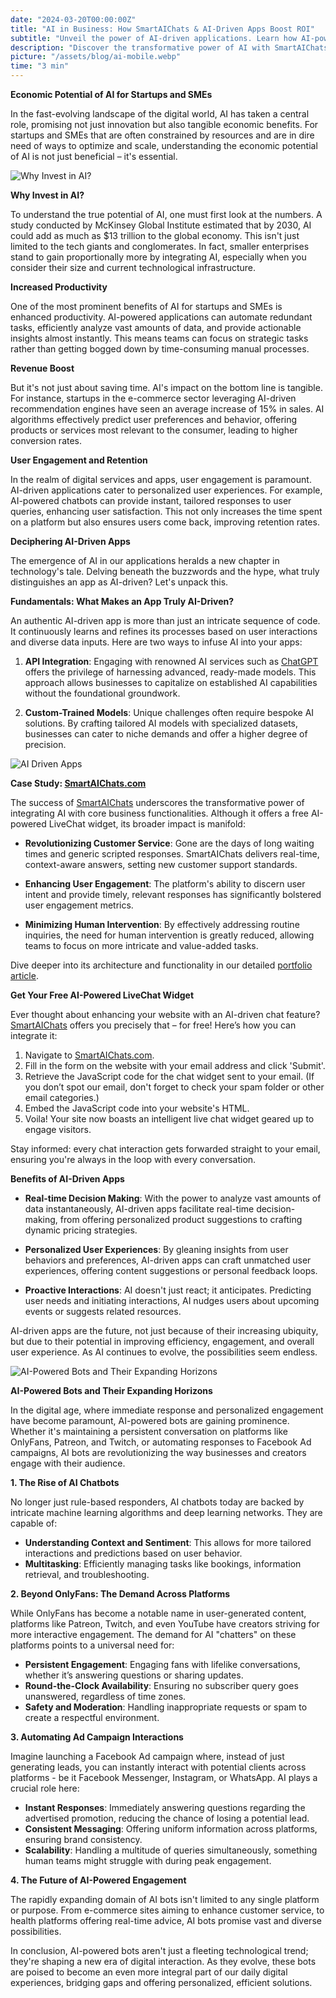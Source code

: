 ```yaml
---
date: "2024-03-20T00:00:00Z"
title: "AI in Business: How SmartAIChats & AI-Driven Apps Boost ROI"
subtitle: "Unveil the power of AI-driven applications. Learn how AI-powered business solutions elevate ROI and efficiency."
description: "Discover the transformative power of AI with SmartAIChats – a leading AI-powered LiveChat widget. Dive into AI-driven mobile apps, business applications, and understand their unparalleled potential for startups and SMEs."
picture: "/assets/blog/ai-mobile.webp"
time: "3 min"
---
```

**Economic Potential of AI for Startups and SMEs**

In the fast-evolving landscape of the digital world, AI has taken a central role, promising not just innovation but also tangible economic benefits. For startups and SMEs that are often constrained by resources and are in dire need of ways to optimize and scale, understanding the economic potential of AI is not just beneficial – it's essential.

![Why Invest in AI?](https://vasilkoff.com/assets/blog/ai-futuristic-graphic.webp)

**Why Invest in AI?**

To understand the true potential of AI, one must first look at the numbers. A study conducted by McKinsey Global Institute estimated that by 2030, AI could add as much as $13 trillion to the global economy. This isn't just limited to the tech giants and conglomerates. In fact, smaller enterprises stand to gain proportionally more by integrating AI, especially when you consider their size and current technological infrastructure.

**Increased Productivity**

One of the most prominent benefits of AI for startups and SMEs is enhanced productivity. AI-powered applications can automate redundant tasks, efficiently analyze vast amounts of data, and provide actionable insights almost instantly. This means teams can focus on strategic tasks rather than getting bogged down by time-consuming manual processes. 

**Revenue Boost**

But it's not just about saving time. AI's impact on the bottom line is tangible. For instance, startups in the e-commerce sector leveraging AI-driven recommendation engines have seen an average increase of 15% in sales. AI algorithms effectively predict user preferences and behavior, offering products or services most relevant to the consumer, leading to higher conversion rates.

**User Engagement and Retention**

In the realm of digital services and apps, user engagement is paramount. AI-driven applications cater to personalized user experiences. For example, AI-powered chatbots can provide instant, tailored responses to user queries, enhancing user satisfaction. This not only increases the time spent on a platform but also ensures users come back, improving retention rates.

**Deciphering AI-Driven Apps**

The emergence of AI in our applications heralds a new chapter in technology's tale. Delving beneath the buzzwords and the hype, what truly distinguishes an app as AI-driven? Let's unpack this.

**Fundamentals: What Makes an App Truly AI-Driven?**

An authentic AI-driven app is more than just an intricate sequence of code. It continuously learns and refines its processes based on user interactions and diverse data inputs. Here are two ways to infuse AI into your apps:

1. **API Integration**: Engaging with renowned AI services such as [ChatGPT](https://openai.com/chatgpt) offers the privilege of harnessing advanced, ready-made models. This approach allows businesses to capitalize on established AI capabilities without the foundational groundwork.

2. **Custom-Trained Models**: Unique challenges often require bespoke AI solutions. By crafting tailored AI models with specialized datasets, businesses can cater to niche demands and offer a higher degree of precision.

![AI Driven Apps](https://vasilkoff.com/assets/blog/ai-crystal-ball.webp)

**Case Study: [SmartAIChats.com](https://smartaichats.com)**

The success of [SmartAIChats](https://smartaichats.com) underscores the transformative power of integrating AI with core business functionalities. Although it offers a free AI-powered LiveChat widget, its broader impact is manifold:

* **Revolutionizing Customer Service**: Gone are the days of long waiting times and generic scripted responses. SmartAIChats delivers real-time, context-aware answers, setting new customer support standards.
  
* **Enhancing User Engagement**: The platform's ability to discern user intent and provide timely, relevant responses has significantly bolstered user engagement metrics.
  
* **Minimizing Human Intervention**: By effectively addressing routine inquiries, the need for human intervention is greatly reduced, allowing teams to focus on more intricate and value-added tasks.

Dive deeper into its architecture and functionality in our detailed [portfolio article](https://vasilkoff.com/portfolio/smartaichats-com).

**Get Your Free AI-Powered LiveChat Widget**

Ever thought about enhancing your website with an AI-driven chat feature? [SmartAIChats](https://smartaichats.com) offers you precisely that – for free! Here’s how you can integrate it:

1. Navigate to [SmartAIChats.com](https://smartaichats.com).
2. Fill in the form on the website with your email address and click 'Submit'.
3. Retrieve the JavaScript code for the chat widget sent to your email. (If you don’t spot our email, don't forget to check your spam folder or other email categories.)
4. Embed the JavaScript code into your website's HTML.
5. Voila! Your site now boasts an intelligent live chat widget geared up to engage visitors.

Stay informed: every chat interaction gets forwarded straight to your email, ensuring you're always in the loop with every conversation.

**Benefits of AI-Driven Apps**

* **Real-time Decision Making**: With the power to analyze vast amounts of data instantaneously, AI-driven apps facilitate real-time decision-making, from offering personalized product suggestions to crafting dynamic pricing strategies.

* **Personalized User Experiences**: By gleaning insights from user behaviors and preferences, AI-driven apps can craft unmatched user experiences, offering content suggestions or personal feedback loops.

* **Proactive Interactions**: AI doesn't just react; it anticipates. Predicting user needs and initiating interactions, AI nudges users about upcoming events or suggests related resources.

AI-driven apps are the future, not just because of their increasing ubiquity, but due to their potential in improving efficiency, engagement, and overall user experience. As AI continues to evolve, the possibilities seem endless.

![AI-Powered Bots and Their Expanding Horizons](https://vasilkoff.com/assets/blog/ai-futuristic-city.webp)

**AI-Powered Bots and Their Expanding Horizons**

In the digital age, where immediate response and personalized engagement have become paramount, AI-powered bots are gaining prominence. Whether it's maintaining a persistent conversation on platforms like OnlyFans, Patreon, and Twitch, or automating responses to Facebook Ad campaigns, AI bots are revolutionizing the way businesses and creators engage with their audience.

**1. The Rise of AI Chatbots**

No longer just rule-based responders, AI chatbots today are backed by intricate machine learning algorithms and deep learning networks. They are capable of:

* **Understanding Context and Sentiment**: This allows for more tailored interactions and predictions based on user behavior.
* **Multitasking**: Efficiently managing tasks like bookings, information retrieval, and troubleshooting.

**2. Beyond OnlyFans: The Demand Across Platforms**

While OnlyFans has become a notable name in user-generated content, platforms like Patreon, Twitch, and even YouTube have creators striving for more interactive engagement. The demand for AI "chatters" on these platforms points to a universal need for:

* **Persistent Engagement**: Engaging fans with lifelike conversations, whether it’s answering questions or sharing updates.
* **Round-the-Clock Availability**: Ensuring no subscriber query goes unanswered, regardless of time zones.
* **Safety and Moderation**: Handling inappropriate requests or spam to create a respectful environment.

**3. Automating Ad Campaign Interactions**

Imagine launching a Facebook Ad campaign where, instead of just generating leads, you can instantly interact with potential clients across platforms - be it Facebook Messenger, Instagram, or WhatsApp. AI plays a crucial role here:

* **Instant Responses**: Immediately answering questions regarding the advertised promotion, reducing the chance of losing a potential lead.
* **Consistent Messaging**: Offering uniform information across platforms, ensuring brand consistency.
* **Scalability**: Handling a multitude of queries simultaneously, something human teams might struggle with during peak engagement.

**4. The Future of AI-Powered Engagement**

The rapidly expanding domain of AI bots isn't limited to any single platform or purpose. From e-commerce sites aiming to enhance customer service, to health platforms offering real-time advice, AI bots promise vast and diverse possibilities.

In conclusion, AI-powered bots aren't just a fleeting technological trend; they're shaping a new era of digital interaction. As they evolve, these bots are poised to become an even more integral part of our daily digital experiences, bridging gaps and offering personalized, efficient solutions.
        